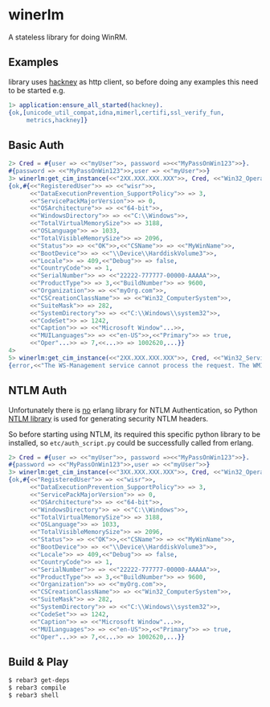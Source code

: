 winerlm
=====

A stateless library for doing WinRM.

Examples
-----
library uses [hackney](https://github.com/benoitc/hackney) as http client,
so before doing any examples this need to be started e.g.

```erlang
1> application:ensure_all_started(hackney).
{ok,[unicode_util_compat,idna,mimerl,certifi,ssl_verify_fun,
     metrics,hackney]}
```

## Basic Auth

```erlang
2> Cred = #{user => <<"myUser">>, password =><<"MyPassOnWin123">>}.
#{password => <<"MyPassOnWin123">>,user => <<"myUser">>}
3> winerlm:get_cim_instance(<<"2XX.XXX.XXX.XXX">>, Cred, <<"Win32_OperatingSystem">>, void).
{ok,#{<<"RegisteredUser">> => <<"wisr">>,
      <<"DataExecutionPrevention_SupportPolicy">> => 3,
      <<"ServicePackMajorVersion">> => 0,
      <<"OSArchitecture">> => <<"64-bit">>,
      <<"WindowsDirectory">> => <<"C:\\Windows">>,
      <<"TotalVirtualMemorySize">> => 3188,
      <<"OSLanguage">> => 1033,
      <<"TotalVisibleMemorySize">> => 2096,
      <<"Status">> => <<"OK">>,<<"CSName">> => <<"MyWinName">>,
      <<"BootDevice">> => <<"\\Device\\HarddiskVolume3">>,
      <<"Locale">> => 409,<<"Debug">> => false,
      <<"CountryCode">> => 1,
      <<"SerialNumber">> => <<"22222-777777-00000-AAAAA">>,
      <<"ProductType">> => 3,<<"BuildNumber">> => 9600,
      <<"Organization">> => <<"myOrg.com">>,
      <<"CSCreationClassName">> => <<"Win32_ComputerSystem">>,
      <<"SuiteMask">> => 282,
      <<"SystemDirectory">> => <<"C:\\Windows\\system32">>,
      <<"CodeSet">> => 1242,
      <<"Caption">> => <<"Microsoft Window"...>>,
      <<"MUILanguages">> => <<"en-US">>,<<"Primary">> => true,
      <<"Oper"...>> => 7,<<...>> => 1002620,...}}
4>
5> winerlm:get_cim_instance(<<"2XX.XXX.XXX.XXX">>, Cred, <<"Win32_Service">>, void).
{error,<<"The WS-Management service cannot process the request. The WMI service returned an 'access denied' error. ">>}
```

## NTLM Auth

Unfortunately there is [no](https://github.com/gotthardp/erlang-ntlm) erlang library
for NTLM Authentication, so Python [NTLM library](https://github.com/jborean93/ntlm-auth)
is used for generating security NTLM headers.

So before starting using NTLM, its required this specific python library to be installed,
so `etc/auth_script.py` could be successfully called from erlang.

```erlang
2> Cred = #{user => <<"myUser">>, password =><<"MyPassOnWin123">>}.
#{password => <<"MyPassOnWin123">>,user => <<"myUser">>}
3> winerlm:get_cim_instance(<<"3XX.XXX.XXX.XXX">>, Cred, <<"Win32_OperatingSystem">>, void).
{ok,#{<<"RegisteredUser">> => <<"wisr">>,
      <<"DataExecutionPrevention_SupportPolicy">> => 3,
      <<"ServicePackMajorVersion">> => 0,
      <<"OSArchitecture">> => <<"64-bit">>,
      <<"WindowsDirectory">> => <<"C:\\Windows">>,
      <<"TotalVirtualMemorySize">> => 3188,
      <<"OSLanguage">> => 1033,
      <<"TotalVisibleMemorySize">> => 2096,
      <<"Status">> => <<"OK">>,<<"CSName">> => <<"MyWinName">>,
      <<"BootDevice">> => <<"\\Device\\HarddiskVolume3">>,
      <<"Locale">> => 409,<<"Debug">> => false,
      <<"CountryCode">> => 1,
      <<"SerialNumber">> => <<"22222-777777-00000-AAAAA">>,
      <<"ProductType">> => 3,<<"BuildNumber">> => 9600,
      <<"Organization">> => <<"myOrg.com">>,
      <<"CSCreationClassName">> => <<"Win32_ComputerSystem">>,
      <<"SuiteMask">> => 282,
      <<"SystemDirectory">> => <<"C:\\Windows\\system32">>,
      <<"CodeSet">> => 1242,
      <<"Caption">> => <<"Microsoft Window"...>>,
      <<"MUILanguages">> => <<"en-US">>,<<"Primary">> => true,
      <<"Oper"...>> => 7,<<...>> => 1002620,...}}
```

Build & Play
-----

```sh
$ rebar3 get-deps
$ rebar3 compile
$ rebar3 shell
```
